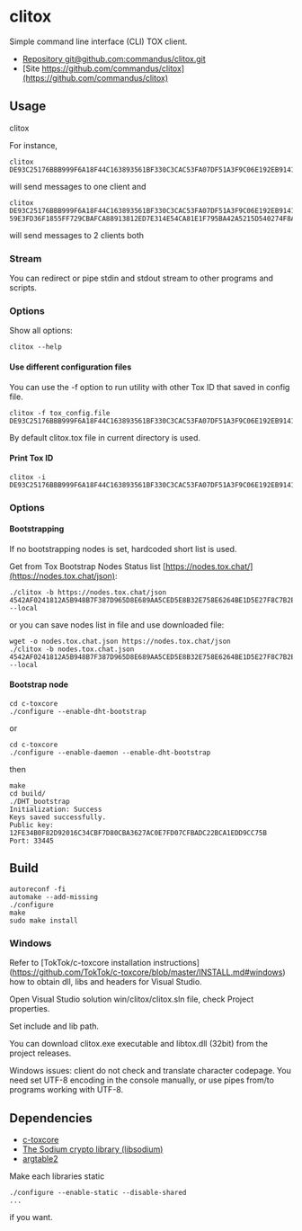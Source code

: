 # clitox

Simple command line interface (CLI) TOX client.

- [Repository git@github.com:commandus/clitox.git](https://github.com/commandus/clitox.git)
- [Site https://github.com/commandus/clitox](https://github.com/commandus/clitox)

## Usage

clitox <Tox ID> 

For instance, 

```
clitox DE93C25176BBB999F6A18F44C163893561BF330C3CAC53FA07DF51A3F9C06E192EB9141124BB
```

will send messages to one client and


```
clitox DE93C25176BBB999F6A18F44C163893561BF330C3CAC53FA07DF51A3F9C06E192EB9141124BB 59E3FD36F1855FF729CBAFCA88913812ED7E314E54CA81E1F795BA42A5215D540274F8A17A49
```

will send messages to 2 clients both

### Stream

You can redirect or pipe stdin and stdout stream to other programs and scripts.

### Options

Show all options:

```
clitox --help
```

#### Use different configuration files

You can use the -f option to run utility with other Tox ID that saved in config file.
```
clitox -f tox_config.file
DE93C25176BBB999F6A18F44C163893561BF330C3CAC53FA07DF51A3F9C06E192EB9141124BB
```

By default clitox.tox file in current directory is used.

#### Print Tox ID

```
clitox -i
DE93C25176BBB999F6A18F44C163893561BF330C3CAC53FA07DF51A3F9C06E192EB9141124BB
```

### Options


#### Bootstrapping

If no bootstrapping nodes is set, hardcoded short list is used.

Get from Tox Bootstrap Nodes Status list [https://nodes.tox.chat/](https://nodes.tox.chat/json):
```
./clitox -b https://nodes.tox.chat/json 4542AF0241812A5B948B7F387D965D8E689AA5CED5E8B32E758E6264BE1D5E27F8C7B2E25C56 --local
```

or you can save nodes list in file and use downloaded file:

```
wget -o nodes.tox.chat.json https://nodes.tox.chat/json
./clitox -b nodes.tox.chat.json 4542AF0241812A5B948B7F387D965D8E689AA5CED5E8B32E758E6264BE1D5E27F8C7B2E25C56 --local
```

#### Bootstrap node

```
cd c-toxcore
./configure --enable-dht-bootstrap
```
or
```
cd c-toxcore
./configure --enable-daemon --enable-dht-bootstrap
```

then

```
make
cd build/
./DHT_bootstrap 
Initialization: Success
Keys saved successfully.
Public key: 12FE34B0F82D92016C34CBF7D80CBA3627AC0E7FD07CFBADC22BCA1EDD9CC75B
Port: 33445
```

## Build

```
autoreconf -fi
automake --add-missing
./configure
make
sudo make install
```

### Windows

Refer to [TokTok/c-toxcore installation instructions] (https://github.com/TokTok/c-toxcore/blob/master/INSTALL.md#windows) how to obtain
dll, libs and headers for Visual Studio.

Open Visual Studio solution win/clitox/clitox.sln file, check Project properties.

Set include and lib path.
                                                                                        
You can download clitox.exe executable and libtox.dll (32bit) from the project releases.

Windows issues: client do not check and translate character codepage. You need set UTF-8 encoding in the console manually, or use pipes from/to programs working with UTF-8.


## Dependencies

- [c-toxcore](https://github.com/TokTok/c-toxcore)
- [The Sodium crypto library (libsodium)](https://github.com/jedisct1/libsodium)
- [argtable2](http://argtable.sourceforge.net/doc/argtable2.html)

Make each libraries static
```
./configure --enable-static --disable-shared
...
```
if you want.

